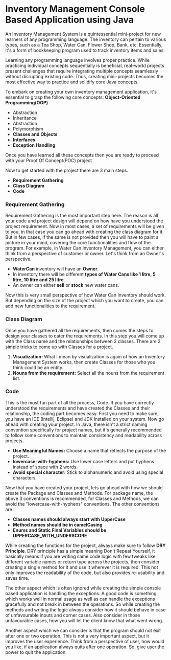 # Inventory Management Console Based Application using Java

An Inventory Management System is a quintessential mini-project for new learners of any programming language. The inventory can pertain to various types, such as a Tea Shop, Water Can, Flower Shop, Bank, etc. Essentially, it's a form of bookkeeping program used to track inventory items and sales.

Learning any programming language involves proper practice. While practicing individual concepts sequentially is beneficial, real-world projects present challenges that require integrating multiple concepts seamlessly without disrupting existing code. Thus, creating mini-projects becomes the most effective way to practice and solidify core Java concepts.

To embark on creating your own inventory management application, it's essential to grasp the following core concepts:
**Object-Oriented Programming(OOP)**
  - Abstraction
  - Inheritance
  - Abstraction
  - Polymorphism
- **Classes and Objects**
- **Interfaces**
- **Exception Handling**

Once you have learned all these concepts then you are ready to proceed with your Proof Of Concept(POC) project

Now to get started with the project there are 3 main steps.
- **Requirement Gathering**
- **Class Diagram**
- **Code**

### Requirement Gathering
Requirement Gathering is the most important step here. The reason is all your code and project design will depend on how
have you understood the project requirement. Now in most cases, a set of requirements will be given to you, in that case you can go ahead
with creating the class diagram for it. But in few cases, if the same is not provided then you will have to paint a picture in 
your mind, covering the core functionalities and flow of the program.
For example, in Water Can Inventory Management, you can either think from a perspective of customer or owner. Let's think from an Owner's
perspective. 
- **WaterCan** inventory will have an **Owner**.
- In inventory there will be different **types of Water Cans like 1 litre, 5 litre, 10 litre and 25 litre**.
- An owner can either **sell** or **stock** new water cans.

Now this is very small perspective of how Water Can Inventory should work. But depending on the size of the project which you
want to create, you can add new functionalities to the requirement.

### Class Diagram
Once you have gathered all the requirements, then comes the steps to design your classes to cater the requirements.
In this step you will come up with the Class name and the relationships between 2 classes.
There are 2 simple tricks to come up with Classes for a project.
1. **Visualization:** What I mean by visualization is again of how an Inventory Management System works, then create Classes for those who you think 
could be an entity.
2. **Nouns from the requirement:** Select all the nouns from the requirement list.

### Code
This is the most fun part of all the process, Code. If you have correctly understood the requirements and 
have created the Classes and their relationship, the coding part becomes easy. First you need to make sure,
you have an IDE (Intellij, Eclipse) and JDK installed on your system. Now go ahead with creating your project.
In Java, there isn't a strict naming convention specifically for project names, but it's generally recommended to
follow some conventions to maintain consistency and readability across projects.
- **Use Meaningful Names:** Choose a name that reflects the purpose of the project.
- **lowercase-with-hyphens:** Use lower case letters and put hyphens instead of space with 2 words.
- **Avoid special character:** Stick to alphanumeric and avoid using special characters.

Now that you have created your project, lets go ahead with how we should create the Package and Classes and Methods.
For package name, the above 3 conventions is recommended, for Classes and Methods, we can avoid the "lowercase-with-hyphens"
conventions. The other conventions are :
- **Classes names should always start with UpperCase**
- **Method names should be in camelCasing**
- **Enums and Static Final Variables should be UPPERCASE_WITH_UNDERSCORE**

While creating the functions for the project, always make sure to follow **DRY Principle**.
DRY principle has a simple meaning Don't Repeat Yourself, it basically means if you are writing same code logic with few tweaks like
different variable names or return type across the projects, then consider creating a single method for it and use it 
wherever it is required. This not only improves the readability of the code, but also provides re-usability and saves time.

The other aspect which is often ignored while creating the simple console based application is handling the exceptions. 
A good code is something which works well in normal usage as well as can handle the exceptions gracefully and not break in
between the operations. So while creating the methods and writing the logic always consider how it should behave in case of 
unfavourable inputs and corner cases. Also consider in those unfavourable cases, how you will let the client know that what 
went wrong. 

Another aspect which we can consider is that the program should not exit after one or two operation. This is not a very important
aspect, but it improves the user experience. Think from a perspective of user, how would you like, if an application always quits
after one operation. So, give user the power to quit the application.
